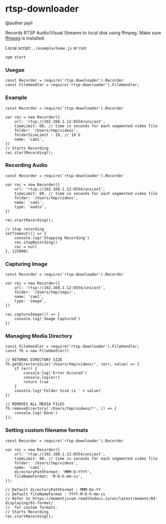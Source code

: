 # rtsp-downloader

@auther jayli

Records RTSP Audio/Visual Streams to local disk using ffmpeg. Make sure [ffmpeg](http://ffmpeg.org/) is installed.

Local script:`../example/home.js` or run:

    npm start

### Usegae

    const Recorder = require('rtsp-downloader').Recorder
    const FileHandler = require('rtsp-downloader').FileHandler;

### Example

    const Recorder = require('rtsp-downloader').Recorder

    var rec = new Recorder({
        url: 'rtsp://192.168.1.12:8554/unicast',
        timeLimit: 60, // time in seconds for each segmented video file
        folder: '/Users/tmp/videos',
        folderSizeLimit : 10, // 10 G
        name: 'cam1',
    })
    // Starts Recording
    rec.startRecording();

### Recording Audio

    const Recorder = require('rtsp-downloader').Recorder

    var rec = new Recorder({
        url: 'rtsp://192.168.1.12:8554/unicast',
        timeLimit: 60, // time in seconds for each segmented video file
        folder: '/Users/tmp/videos',
        name: 'cam1',
        type: 'audio',
    })

    rec.startRecording();

    // stop recording
    setTimeout(() => {
        console.log('Stopping Recording')
        rec.stopRecording()
        rec = null
    }, 125000)

### Capturing Image

    const Recorder = require('rtsp-downloader').Recorder

    var rec = new Recorder({
        url: 'rtsp://192.168.1.12:8554/unicast',
        folder: '/Users/tmp/imgs/',
        name: 'cam1',
        type: 'image',
    })

    rec.captureImage(() => {
        console.log('Image Captured')
    })

### Managing Media Directory

    const FileHandler = require('rtsp-downloader').FileHandler;
    const fh = new FileHandler()

    // RETURNS DIRECTORY SIZE
    fh.getDirectorySize('/Users/tmp/videos/', (err, value) => {
        if (err) {
            console.log('Error Occured')
            console.log(err)
            return true
        }
        console.log('Folder Size is ' + value)
    })

    // REMOVES ALL MEDIA FILES
    fh.removeDirectory('/Users/tmp/videos/*', () => {
        console.log('Done')
    });

### Setting custom filename formats

    const Recorder = require('rtsp-downloader').Recorder

    var rec = new Recorder({
        url: 'rtsp://192.168.1.12:8554/unicast',
        timeLimit: 60, // time in seconds for each segmented video file
        folder: '/Users/tmp/videos',
        name: 'cam1',
        directoryPathFormat: 'MMM-D-YYYY',
        fileNameFormat: 'M-D-h-mm-ss',
    });

    // Default directoryPathFormat : MMM-Do-YY
    // Default fileNameFormat : YYYY-M-D-h-mm-ss
    // Refer to https://momentjscom.readthedocs.io/en/latest/moment/04-displaying/01-format/
    //  for custom formats.
    // Starts Recording
    rec.startRecording();
